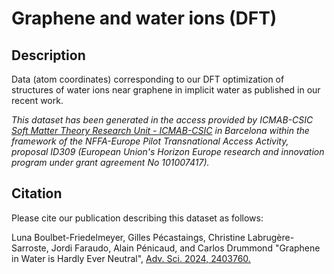 # Graphene and water ions (DFT)
## Description
Data (atom coordinates) corresponding to our DFT optimization of structures of water ions near graphene in implicit water as published in our recent work.

*This dataset has been generated in the access provided by ICMAB-CSIC [Soft Matter Theory Research Unit - ICMAB-CSIC](https://icmab.es/ts/softmattertheory) in Barcelona within the framework of the NFFA-Europe Pilot Transnational Access Activity, proposal ID309 (European Union's Horizon Europe research and innovation program under grant agreement No 101007417).*


## Citation

Please cite our publication describing this dataset as follows:

Luna Boulbet-Friedelmeyer, Gilles Pécastaings, Christine Labrugère-Sarroste, Jordi Faraudo, Alain Pénicaud, and Carlos Drummond "Graphene in Water is Hardly Ever Neutral", [Adv. Sci. 2024, 2403760.](https://onlinelibrary.wiley.com/doi/full/10.1002/advs.202403760)



